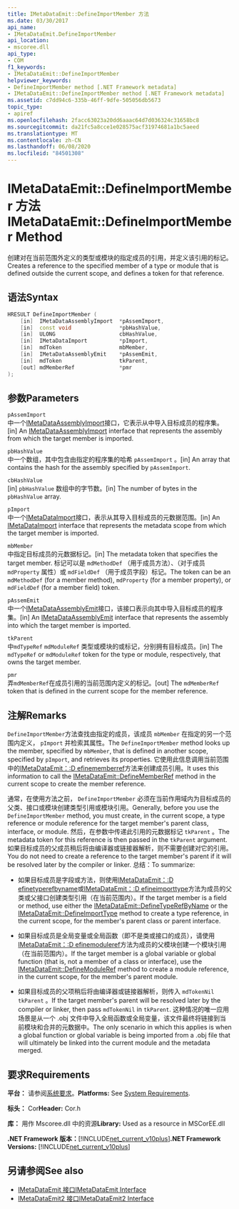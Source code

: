 ```yaml
---
title: IMetaDataEmit::DefineImportMember 方法
ms.date: 03/30/2017
api_name:
- IMetaDataEmit.DefineImportMember
api_location:
- mscoree.dll
api_type:
- COM
f1_keywords:
- IMetaDataEmit::DefineImportMember
helpviewer_keywords:
- DefineImportMember method [.NET Framework metadata]
- IMetaDataEmit::DefineImportMember method [.NET Framework metadata]
ms.assetid: c7dd94c6-335b-46ff-9dfe-505056db5673
topic_type:
- apiref
ms.openlocfilehash: 2facc63023a20dd6aaac64d7d036324c31658bc8
ms.sourcegitcommit: da21fc5a8cce1e028575acf31974681a1bc5aeed
ms.translationtype: MT
ms.contentlocale: zh-CN
ms.lasthandoff: 06/08/2020
ms.locfileid: "84501308"
---
```

# <a name="imetadataemitdefineimportmember-method"></a><span data-ttu-id="40fd7-102">IMetaDataEmit::DefineImportMember 方法</span><span class="sxs-lookup"><span data-stu-id="40fd7-102">IMetaDataEmit::DefineImportMember Method</span></span>
<span data-ttu-id="40fd7-103">创建对在当前范围外定义的类型或模块的指定成员的引用，并定义该引用的标记。</span><span class="sxs-lookup"><span data-stu-id="40fd7-103">Creates a reference to the specified member of a type or module that is defined outside the current scope, and defines a token for that reference.</span></span>  
  
## <a name="syntax"></a><span data-ttu-id="40fd7-104">语法</span><span class="sxs-lookup"><span data-stu-id="40fd7-104">Syntax</span></span>  
  
```cpp  
HRESULT DefineImportMember (
    [in]  IMetaDataAssemblyImport  *pAssemImport,
    [in]  const void               *pbHashValue,
    [in]  ULONG                    cbHashValue,  
    [in]  IMetaDataImport          *pImport,
    [in]  mdToken                  mbMember,
    [in]  IMetaDataAssemblyEmit    *pAssemEmit,
    [in]  mdToken                  tkParent,
    [out] mdMemberRef              *pmr
);  
```  
  
## <a name="parameters"></a><span data-ttu-id="40fd7-105">参数</span><span class="sxs-lookup"><span data-stu-id="40fd7-105">Parameters</span></span>  
 `pAssemImport`  
 <span data-ttu-id="40fd7-106">中一个[IMetaDataAssemblyImport](imetadataassemblyimport-interface.md)接口，它表示从中导入目标成员的程序集。</span><span class="sxs-lookup"><span data-stu-id="40fd7-106">[in] An [IMetaDataAssemblyImport](imetadataassemblyimport-interface.md) interface that represents the assembly from which the target member is imported.</span></span>  
  
 `pbHashValue`  
 <span data-ttu-id="40fd7-107">中一个数组，其中包含由指定的程序集的哈希 `pAssemImport` 。</span><span class="sxs-lookup"><span data-stu-id="40fd7-107">[in] An array that contains the hash for the assembly specified by `pAssemImport`.</span></span>  
  
 `cbHashValue`  
 <span data-ttu-id="40fd7-108">[in] `pbHashValue` 数组中的字节数。</span><span class="sxs-lookup"><span data-stu-id="40fd7-108">[in] The number of bytes in the `pbHashValue` array.</span></span>  
  
 `pImport`  
 <span data-ttu-id="40fd7-109">中一个[IMetaDataImport](imetadataimport-interface.md)接口，表示从其导入目标成员的元数据范围。</span><span class="sxs-lookup"><span data-stu-id="40fd7-109">[in] An [IMetaDataImport](imetadataimport-interface.md) interface that represents the metadata scope from which the target member is imported.</span></span>  
  
 `mbMember`  
 <span data-ttu-id="40fd7-110">中指定目标成员的元数据标记。</span><span class="sxs-lookup"><span data-stu-id="40fd7-110">[in] The metadata token that specifies the target member.</span></span> <span data-ttu-id="40fd7-111">标记可以是 `mdMethodDef` （用于成员方法）、（对于成员 `mdProperty` 属性）或 `mdFieldDef` （用于成员字段）标记。</span><span class="sxs-lookup"><span data-stu-id="40fd7-111">The token can be an `mdMethodDef` (for a member method), `mdProperty` (for a member property), or `mdFieldDef` (for a member field) token.</span></span>  
  
 `pAssemEmit`  
 <span data-ttu-id="40fd7-112">中一个[IMetaDataAssemblyEmit](imetadataassemblyemit-interface.md)接口，该接口表示向其中导入目标成员的程序集。</span><span class="sxs-lookup"><span data-stu-id="40fd7-112">[in] An [IMetaDataAssemblyEmit](imetadataassemblyemit-interface.md) interface that represents the assembly into which the target member is imported.</span></span>  
  
 `tkParent`  
 <span data-ttu-id="40fd7-113">中`mdTypeRef` `mdModuleRef` 类型或模块的或标记，分别拥有目标成员。</span><span class="sxs-lookup"><span data-stu-id="40fd7-113">[in] The `mdTypeRef` or `mdModuleRef` token for the type or module, respectively, that owns the target member.</span></span>  
  
 `pmr`  
 <span data-ttu-id="40fd7-114">弄`mdMemberRef`在成员引用的当前范围内定义的标记。</span><span class="sxs-lookup"><span data-stu-id="40fd7-114">[out] The `mdMemberRef` token that is defined in the current scope for the member reference.</span></span>  
  
## <a name="remarks"></a><span data-ttu-id="40fd7-115">注解</span><span class="sxs-lookup"><span data-stu-id="40fd7-115">Remarks</span></span>  
 <span data-ttu-id="40fd7-116">`DefineImportMember`方法查找由指定的成员，该成员 `mbMember` 在指定的另一个范围内定义， `pImport` 并检索其属性。</span><span class="sxs-lookup"><span data-stu-id="40fd7-116">The `DefineImportMember` method looks up the member, specified by `mbMember`, that is defined in another scope, specified by `pImport`, and retrieves its properties.</span></span> <span data-ttu-id="40fd7-117">它使用此信息调用当前范围中的[IMetaDataEmit：:D efinememberref](imetadataemit-definememberref-method.md)方法来创建成员引用。</span><span class="sxs-lookup"><span data-stu-id="40fd7-117">It uses this information to call the [IMetaDataEmit::DefineMemberRef](imetadataemit-definememberref-method.md) method in the current scope to create the member reference.</span></span>  
  
 <span data-ttu-id="40fd7-118">通常，在使用方法之前， `DefineImportMember` 必须在当前作用域内为目标成员的父类、接口或模块创建类型引用或模块引用。</span><span class="sxs-lookup"><span data-stu-id="40fd7-118">Generally, before you use the `DefineImportMember` method, you must create, in the current scope, a type reference or module reference for the target member's parent class, interface, or module.</span></span> <span data-ttu-id="40fd7-119">然后，在参数中传递此引用的元数据标记 `tkParent` 。</span><span class="sxs-lookup"><span data-stu-id="40fd7-119">The metadata token for this reference is then passed in the `tkParent` argument.</span></span> <span data-ttu-id="40fd7-120">如果目标成员的父成员稍后将由编译器或链接器解析，则不需要创建对它的引用。</span><span class="sxs-lookup"><span data-stu-id="40fd7-120">You do not need to create a reference to the target member's parent if it will be resolved later by the compiler or linker.</span></span> <span data-ttu-id="40fd7-121">总结：</span><span class="sxs-lookup"><span data-stu-id="40fd7-121">To summarize:</span></span>  
  
- <span data-ttu-id="40fd7-122">如果目标成员是字段或方法，则使用[IMetaDataEmit：:D efinetyperefbyname](imetadataemit-definetyperefbyname-method.md)或[IMetaDataEmit：:D efineimporttype](imetadataemit-defineimporttype-method.md)方法为成员的父类或父接口创建类型引用（在当前范围内）。</span><span class="sxs-lookup"><span data-stu-id="40fd7-122">If the target member is a field or method, use either the [IMetaDataEmit::DefineTypeRefByName](imetadataemit-definetyperefbyname-method.md) or the [IMetaDataEmit::DefineImportType](imetadataemit-defineimporttype-method.md) method to create a type reference, in the current scope, for the member's parent class or parent interface.</span></span>  
  
- <span data-ttu-id="40fd7-123">如果目标成员是全局变量或全局函数（即不是类或接口的成员），请使用[IMetaDataEmit：:D efinemoduleref](imetadataemit-definemoduleref-method.md)方法为成员的父模块创建一个模块引用（在当前范围内）。</span><span class="sxs-lookup"><span data-stu-id="40fd7-123">If the target member is a global variable or global function (that is, not a member of a class or interface), use the [IMetaDataEmit::DefineModuleRef](imetadataemit-definemoduleref-method.md) method to create a module reference, in the current scope, for the member's parent module.</span></span>  
  
- <span data-ttu-id="40fd7-124">如果目标成员的父项稍后将由编译器或链接器解析，则传入 `mdTokenNil` `tkParent` 。</span><span class="sxs-lookup"><span data-stu-id="40fd7-124">If the target member's parent will be resolved later by the compiler or linker, then pass `mdTokenNil` in `tkParent`.</span></span> <span data-ttu-id="40fd7-125">这种情况的唯一应用场景是从一个 .obj 文件中导入全局函数或全局变量，该文件最终将链接到当前模块和合并的元数据中。</span><span class="sxs-lookup"><span data-stu-id="40fd7-125">The only scenario in which this applies is when a global function or global variable is being imported from a .obj file that will ultimately be linked into the current module and the metadata merged.</span></span>  
  
## <a name="requirements"></a><span data-ttu-id="40fd7-126">要求</span><span class="sxs-lookup"><span data-stu-id="40fd7-126">Requirements</span></span>  
 <span data-ttu-id="40fd7-127">**平台：** 请参阅[系统要求](../../get-started/system-requirements.md)。</span><span class="sxs-lookup"><span data-stu-id="40fd7-127">**Platforms:** See [System Requirements](../../get-started/system-requirements.md).</span></span>  
  
 <span data-ttu-id="40fd7-128">**标头：** Cor</span><span class="sxs-lookup"><span data-stu-id="40fd7-128">**Header:** Cor.h</span></span>  
  
 <span data-ttu-id="40fd7-129">**库：** 用作 Mscoree.dll 中的资源</span><span class="sxs-lookup"><span data-stu-id="40fd7-129">**Library:** Used as a resource in MSCorEE.dll</span></span>  
  
 <span data-ttu-id="40fd7-130">**.NET Framework 版本：**[!INCLUDE[net_current_v10plus](../../../../includes/net-current-v10plus-md.md)]</span><span class="sxs-lookup"><span data-stu-id="40fd7-130">**.NET Framework Versions:** [!INCLUDE[net_current_v10plus](../../../../includes/net-current-v10plus-md.md)]</span></span>  
  
## <a name="see-also"></a><span data-ttu-id="40fd7-131">另请参阅</span><span class="sxs-lookup"><span data-stu-id="40fd7-131">See also</span></span>

- [<span data-ttu-id="40fd7-132">IMetaDataEmit 接口</span><span class="sxs-lookup"><span data-stu-id="40fd7-132">IMetaDataEmit Interface</span></span>](imetadataemit-interface.md)
- [<span data-ttu-id="40fd7-133">IMetaDataEmit2 接口</span><span class="sxs-lookup"><span data-stu-id="40fd7-133">IMetaDataEmit2 Interface</span></span>](imetadataemit2-interface.md)
